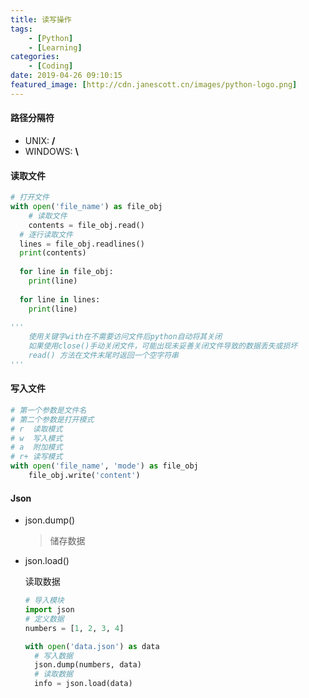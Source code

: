 ```yaml
---
title: 读写操作
tags: 
	- [Python]
	- [Learning]
categories:
	- [Coding]
date: 2019-04-26 09:10:15
featured_image: [http://cdn.janescott.cn/images/python-logo.png]
---
```


#### 路径分隔符

- UNIX:  **/**
- WINDOWS: **\\**

#### 读取文件

```python
# 打开文件
with open('file_name') as file_obj
	# 读取文件
	contents = file_obj.read()
  # 逐行读取文件
  lines = file_obj.readlines()
  print(contents)
  
  for line in file_obj:
    print(line)
    
  for line in lines:
    print(line)
  
'''
	使用关键字with在不需要访问文件后python自动将其关闭
	如果使用close()手动关闭文件，可能出现未妥善关闭文件导致的数据丢失或损坏
	read() 方法在文件末尾时返回一个空字符串
'''
```

#### 写入文件

```python
# 第一个参数是文件名
# 第二个参数是打开模式
# r  读取模式
# w  写入模式
# a  附加模式
# r+ 读写模式
with open('file_name', 'mode') as file_obj
	file_obj.write('content')
```

#### Json

- json.dump()

  > 储存数据

- json.load()

  读取数据

  ```python
  # 导入模块
  import json
  # 定义数据
  numbers = [1, 2, 3, 4]
  
  with open('data.json') as data
  	# 写入数据
    json.dump(numbers, data)
    # 读取数据
    info = json.load(data)
  ```

  